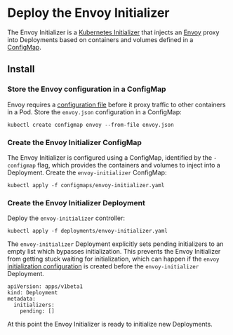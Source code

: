 # Deploy the Envoy Initializer

The Envoy Initializer is a [Kubernetes Initializer](https://kubernetes.io/docs/admin/extensible-admission-controllers/#what-are-initializers) that injects an [Envoy](https://lyft.github.io/envoy) proxy into Deployments based on containers and volumes defined in a [ConfigMap](https://kubernetes.io/docs/tasks/configure-pod-container/configure-pod-configmap).

## Install

### Store the Envoy configuration in a ConfigMap

Envoy requires a [configuration file](https://lyft.github.io/envoy/docs/configuration/configuration.html) before it proxy traffic to other containers in a Pod. Store the `envoy.json` configuration in a ConfigMap:

```
kubectl create configmap envoy --from-file envoy.json
```

### Create the Envoy Initializer ConfigMap 

The Envoy Initializer is configured using a ConfigMap, identified by the `-configmap` flag, which provides the containers and volumes to inject into a Deployment. Create the `envoy-initializer` ConfigMap:

```
kubectl apply -f configmaps/envoy-initializer.yaml
```

### Create the Envoy Initializer Deployment

Deploy the `envoy-initializer` controller:

```
kubectl apply -f deployments/envoy-initializer.yaml
```

The `envoy-initializer` Deployment explicitly sets pending initializers to an empty list which bypasses initialization. This prevents the Envoy Initializer from getting stuck waiting for initialization, which can happen if the `envoy` [initialization configuration](initializing-deployments.md#create-the-envoy-initializer-InitializerConfiguration) is created before the `envoy-initializer` Deployment.

```
apiVersion: apps/v1beta1
kind: Deployment
metadata:
  initializers:
    pending: []
```

At this point the Envoy Initializer is ready to initialize new Deployments.
